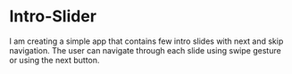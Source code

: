 # Intro-Slider
 I am creating a simple app that contains few intro slides with next and skip navigation.
 The user can navigate through each slide using swipe gesture or using the next button. 

